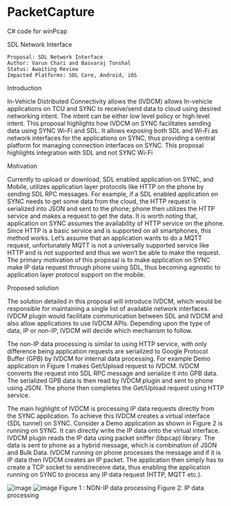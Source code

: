 # PacketCapture
C# code for winPcap

SDL Network Interface

	Proposal: SDL Network Interface
	Author: Varun Chari and Basvaraj Tonshal
	Status: Awaiting Review
	Impacted Platforms: SDL Core, Android, iOS

Introduction

In-Vehicle Distributed Connectivity allows the (IVDCM) allows In-vehicle applications on TCU and SYNC to receive/send data to cloud using desired networking intent. The intent can be either low level policy or high level intent. This proposal highlights how IVDCM on SYNC facilitates sending data using SYNC Wi-Fi and SDL. It allows exposing both SDL and Wi-Fi as network interfaces for the applications on SYNC, thus providing a central platform for managing connection interfaces on SYNC. This proposal highlights integration with SDL and not SYNC Wi-Fi

Motivation

Currently to upload or download, SDL enabled application on SYNC, and Mobile, utilizes application layer protocols like HTTP on the phone by sending SDL RPC messages. For example, if a SDL enabled application on SYNC needs to get some data from the cloud, the HTTP request is serialized into JSON and sent to the phone; phone then utilizes the HTTP service and makes a request to get the data. It is worth noting that, application on SYNC assumes the availability of HTTP service on the phone. Since HTTP is a basic service and is supported on all smartphones, this method works. Let’s assume that an application wants to do a MQTT request, unfortunately MQTT is not a universally supported service like HTTP and is not supported and thus we won’t be able to make the request. The primary motivation of this proposal is to make application on SYNC make IP data request through phone using SDL, thus becoming agnostic to application layer protocol support on the mobile.

Proposed solution

The solution detailed in this proposal will introduce IVDCM, which would be responsible for maintaining a single list of available network interfaces. IVDCM plugin would facilitate communication between SDL and IVDCM and also allow applications to use IVDCM APIs. Depending upon the type of data, IP or non-IP, IVDCM will decide which mechanism to follow.

The non-IP data processing is similar to using HTTP service, with only difference being application requests are serialized to Google Protocol Buffer (GPB) by IVDCM for internal data processing.  For example Demo application in Figure 1 makes Get/Upload request to IVDCM. IVDCM converts the request into SDL RPC message and serialize it into GPB data. The serialized GPB data is then read by IVDCM plugin and sent to phone using JSON. The phone then completes the Get/Upload request using HTTP service.

The main highlight of IVDCM is processing IP data requests directly from the SYNC application. To achieve this IVDCM creates a virtual interface (SDL tunnel) on SYNC. Consider a Demo application as shown in Figure 2 is running on SYNC.
 It can directly write the IP data onto the virtual interface. IVDCM plugin reads the IP data using packet sniffer (libpcap) library. The data is sent to phone as a hybrid message, which is combination of JSON and Bulk Data. IVDCM running on phone processes the message and if it is IP data then IVDCM creates an IP packet. The application then simply has to create a TCP socket to send/receive data, thus enabling the application running on SYNC to process any IP data request (HTTP, MQTT etc.).

![image](https://cloud.githubusercontent.com/assets/24734005/23311407/0b50fa42-fa84-11e6-8002-0d9ef62f9678.png)                                      ![image](https://cloud.githubusercontent.com/assets/24734005/23314862/a92b3f7c-fa91-11e6-887d-c3301584ec69.png)
Figure 1 : NON-IP data processing				Figure 2: IP data processing 




